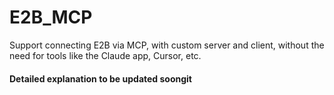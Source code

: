 # E2B_MCP
Support connecting E2B via MCP, with custom server and client, without the need for tools like the Claude app, Cursor, etc.

#### Detailed explanation to be updated soongit 